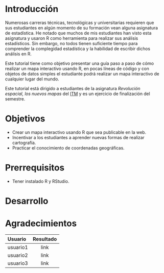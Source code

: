 # Introducción
Numerosas carreras técnicas, tecnológicas y universitarias requieren que sus estudiantes en algún momento de su formación vean alguna asignatura de estadística. He notado que muchos de mis estudiantes han visto esta asignatura y usaron R como herramienta para realizar sus análisis estadísticos. Sin embargo, no todos tienen suficiente tiempo para comprender la complegidad estadística y la habilidad de escribir dichos análisis en R. 

Este tutorial tiene como objetivo presentar una guía paso a paso de cómo realizar un mapa interactivo usando R, en pocas líneas de código y con objetos de datos simples el estudiante podrá realizar un mapa interactivo de cualquier lugar del mundo.

Este tutorial está dirigido a estudiantes de la asignatura _Revolución espacial, los nuevos mapas_ del [ITM](https://www.itm.edu.co/) y es un ejercicio de finalización del semestre.

# Objetivos
- Crear un mapa interactivo usando R que sea publicable en la web.
- Incentivar a los estudiantes a aprender nuevas formas de realizar cartografía.
- Practicar el conocimiento de coordenadas geográficas.

# Prerrequisitos
- Tener instalado R y RStudio.

# Desarrollo

# Agradecimientos

| Usuario | Resultado  | 
|:------------- |:---------------:| 
| usuario1       | link          | 
| usuario2        | link          |
| usuario3         | link          | 
